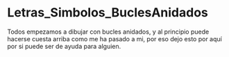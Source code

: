 # Letras_Simbolos_BuclesAnidados
Todos empezamos a dibujar con bucles anidados, y al principio puede hacerse cuesta arriba como me ha pasado a mi, por eso dejo esto por aquí por si puede ser de ayuda para alguien.
